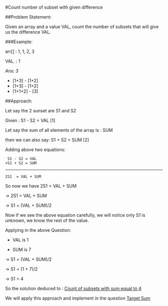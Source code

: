 #Count number of subset with given difference

##Problem Statement:

Given an array and a value VAL, count the number of subsets that will give us the difference VAL.

###Example:

arr[] : 1, 1, 2, 3

VAL. : 1

*Ans: 3*

* [1+3] - [1+2]
* [1+3] - [1+2]
* [1+1+2] - [3]

##Approach:

Let say the 2 sunset are S1 and S2

Given : S1 - S2 = VAL [1]

Let say the sum of all elements of the array is : SUM

then we can also say: S1 + S2 = SUM [2]

Adding above two equations:

     S1 - S2 = VAL
    +S1 + S2 = SUM
------------------------------
    2S1  = VAL + SUM

So now we have 2S1 = VAL + SUM

→ 2S1 = VAL + SUM

→ S1 = (VAL + SUM)/2

Now if we see the above equation carefully, we will notice only S1 is unknown, we know the rest of the value.

Applying in the above Question:

* VAL is 1

* SUM is 7

→ S1 = (VAL + SUM)/2

→ S1 = (1 + 7)/2

→ S1 = 4

So the solution deduced to : [Count of subsets with sum equal to 4](https://www.geeksforgeeks.org/count-of-subsets-with-sum-equal-to-x/)

We will apply this approach and implement in the question [Target Sum](https://leetcode.com/problems/target-sum/)


